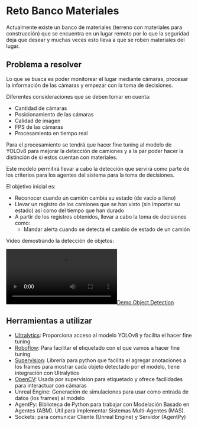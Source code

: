 # Reto Banco Materiales

Actualmente existe un banco de materiales (terreno con materiales para construcción) que se encuentra
en un lugar remoto por lo que la seguridad deja que desear y muchas veces esto lleva a que se roben
materiales del lugar.

## Problema a resolver

Lo que se busca es poder monitorear el lugar mediante cámaras, procesar la información de las cámaras
y empezar con la toma de decisiones.

Diferentes consideraciones que se deben tomar en cuenta:

- Cantidad de cámaras
- Posicionamiento de las cámaras
- Calidad de imagen
- FPS de las cámaras
- Procesamiento en tiempo real

Para el procesamiento se tendrá que hacer fine tuning al modelo de YOLOv8 para mejorar la detección de
camiones y a la par poder hacer la distinción de si estos cuentan con materiales. 

Este modelo permitirá llevar a cabo la detección que servirá como parte de los criterios para los
agentes del sistema para la toma de decisiones.

El objetivo inicial es:
- Reconocer cuando un camión cambia su estado (de vacío a lleno)
- Llevar un registro de los camiones que se han visto (sin importar su estado) así como del tiempo que han durado
- A partir de los registros obtenidos, llevar a cabo la toma de decisiones como:
    - Mandar alerta cuando se detecta el cambio de estado de un camión

Video demostrando la detección de objetos:

[![Demo Object Detection](/assets/annotated.mp4)](/assets/annotated.mp4)

## Herramientas a utilizar

- [Ultralytics](https://docs.ultralytics.com/): Proporciona acceso al modelo YOLOv8 y facilita el hacer fine tuning
- [Roboflow](https://roboflow.com/): Para facilitar el etiquetado con el que vamos a hacer fine tuning
- [Supervision](https://github.com/roboflow/supervision): Librería para python que facilita el agregar anotaciones a los frames para mostrar cada objeto detectado por el modelo, tiene integración con Ultralytics
- [OpenCV](https://pypi.org/project/opencv-python/): Usada por supervision para etiquetado y ofrece facilidades para interactuar con cámaras
- Unreal Engine: Generación de simulaciones para usar como entrada de datos (los frames) al modelo
- AgentPy: Biblioteca de Python para trabajar con Modelación Basado en Agentes (ABM). Útil para implementar Sistemas Multi-Agentes (MAS).
- Sockets: para comunicar Cliente (Unreal Engine) y Servidor (AgentPy)
